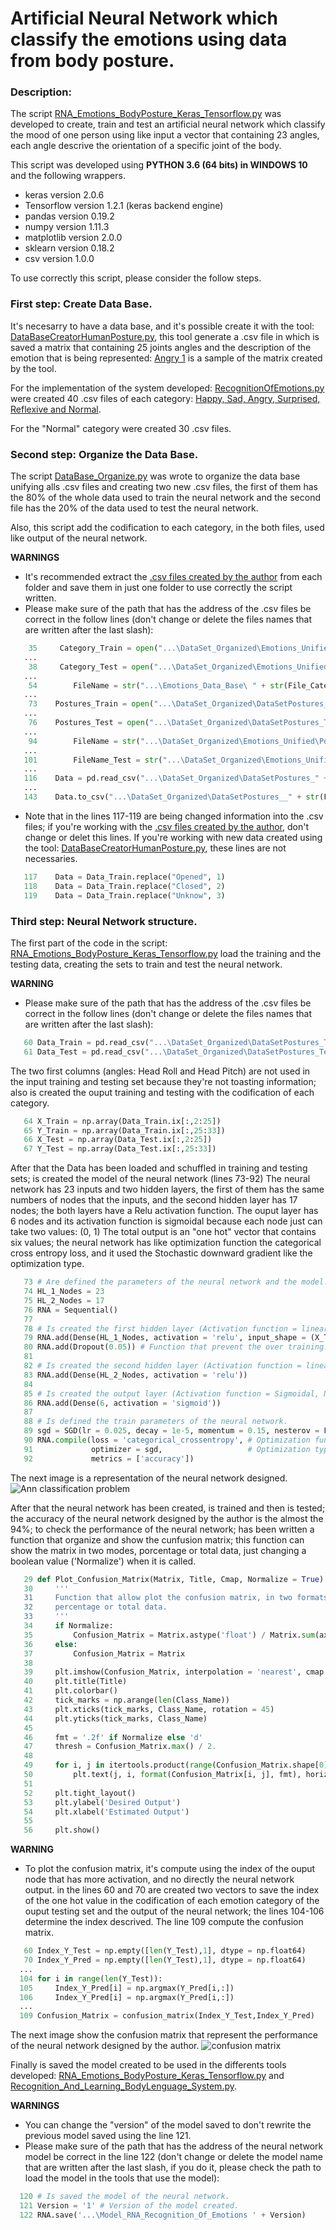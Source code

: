 
# Artificial Neural Network which classify the emotions using data from body posture.

### Description:

The script [RNA_Emotions_BodyPosture_Keras_Tensorflow.py](https://github.com/Ing-Mk-FranJa07/SYSTEM-OF-HUMAN-HUMANID-INTERACTION-THROUGH-THE-RECOGNITION-AND-LEARNING-OF-BODY-LANGUAGE/blob/master/Nueral%20Networks/Classify%20emotions/RNA_Emotions_BodyPosture_Keras_Tensorflow.py) was developed to create, train and test an artificial neural network which classify the mood of one person using like input 
a vector that containing 23 angles, each angle descrive the orientation of a specific joint of the body. 

This script was developed using **PYTHON 3.6 (64 bits) in WINDOWS 10** and the following wrappers.

* keras version 2.0.6
* Tensorflow version 1.2.1 (keras backend engine)
* pandas version 0.19.2
* numpy version 1.11.3
* matplotlib version 2.0.0
* sklearn version 0.18.2
* csv version 1.0.0

To use correctly this script, please consider the follow steps.

### First step: Create Data Base.

It's necesarry to have a data base, and it's possible create it with the tool: [DataBaseCreatorHumanPosture.py](https://github.com/Ing-Mk-FranJa07/SYSTEM-OF-HUMAN-HUMANID-INTERACTION-THROUGH-THE-RECOGNITION-AND-LEARNING-OF-BODY-LANGUAGE/tree/master/Emotions%20Data%20Base%20Creator), this tool generate a .csv file in which is saved a matrix that containing 25 joints angles and the description of the emotion that is being represented: [Angry 1](https://github.com/Ing-Mk-FranJa07/SYSTEM-OF-HUMAN-HUMANID-INTERACTION-THROUGH-THE-RECOGNITION-AND-LEARNING-OF-BODY-LANGUAGE/blob/master/Emotions%20Data%20Base%20Creator/Emotions%20DataBase/Angry/Angry%201.csv) is a sample of the matrix created by the tool.

For the implementation of the system developed: [RecognitionOfEmotions.py](https://github.com/Ing-Mk-FranJa07/SYSTEM-OF-HUMAN-HUMANID-INTERACTION-THROUGH-THE-RECOGNITION-AND-LEARNING-OF-BODY-LANGUAGE/tree/master/Emotions%20Recognition) were created 40 .csv files of each category: [Happy, Sad, Angry, Surprised, Reflexive and Normal](https://github.com/Ing-Mk-FranJa07/SYSTEM-OF-HUMAN-HUMANID-INTERACTION-THROUGH-THE-RECOGNITION-AND-LEARNING-OF-BODY-LANGUAGE/tree/master/Emotions%20Data%20Base%20Creator/Emotions%20DataBase). 

For the "Normal" category were created 30 .csv files.

### Second step: Organize the Data Base.

The script [DataBase_Organize.py](https://github.com/Ing-Mk-FranJa07/SYSTEM-OF-HUMAN-HUMANID-INTERACTION-THROUGH-THE-RECOGNITION-AND-LEARNING-OF-BODY-LANGUAGE/blob/master/Nueral%20Networks/Classify%20emotions/DataBase_Organize.py) was wrote to organize the data base unifying alls .csv files and creating two new .csv files, the first of them has the 80% of the whole data used to train the neural network and the second file has the 20% of the data used to test the neural network.

Also, this script add the codification to each category, in the both files, used like output of the neural network.

**WARNINGS**
* It's recommended extract the [.csv files created by the author](https://github.com/Ing-Mk-FranJa07/SYSTEM-OF-HUMAN-HUMANID-INTERACTION-THROUGH-THE-RECOGNITION-AND-LEARNING-OF-BODY-LANGUAGE/tree/master/Emotions%20Data%20Base%20Creator/Emotions%20DataBase) from each folder and save them in just one folder to use correctly the script written.
* Please make sure of the path that has the address of the .csv files be correct in the follow lines (don't change or delete the files names that are written after the last slash):
```python
    35     Category_Train = open("...\DataSet_Organized\Emotions_Unified\Postures_Train " + str(File_Code) + ".csv", "w") 
   ...
    38     Category_Test = open("...\DataSet_Organized\Emotions_Unified\Postures_Test " + str(File_Code) + ".csv", "w") 
   ...
    54        FileName = str("...\Emotions_Data_Base\ " + str(File_Category) + " " + str(F) + ".csv")            
   ...
    73    Postures_Train = open("...\DataSet_Organized\DataSetPostures_Train.csv", "w") 
   ...
    76    Postures_Test = open("...\DataSet_Organized\DataSetPostures_Test.csv", "w") 
   ...
    94        FileName = str("...\DataSet_Organized\Emotions_Unified\Postures_Train " + str(F) + ".csv")          
   ...
   101        FileName_Test = str("...\DataSet_Organized\Emotions_Unified\Postures_Test " + str(F) + ".csv")    
   ...
   116    Data = pd.read_csv("...\DataSet_Organized\DataSetPostures_" + str(File_Type) + ".csv", header = 0)
   ...
   143    Data.to_csv("...\DataSet_Organized\DataSetPostures__" + str(File_Type) + ".csv", header = True)
 ``` 
 * Note that in the lines 117-119 are being changed information into the .csv files; if you're working with the [.csv files created by the author](https://github.com/Ing-Mk-FranJa07/SYSTEM-OF-HUMAN-HUMANID-INTERACTION-THROUGH-THE-RECOGNITION-AND-LEARNING-OF-BODY-LANGUAGE/tree/master/Emotions%20Data%20Base%20Creator/Emotions%20DataBase), don't change or delet this lines. If you're working with new data created using the tool: [DataBaseCreatorHumanPosture.py](https://github.com/Ing-Mk-FranJa07/SYSTEM-OF-HUMAN-HUMANID-INTERACTION-THROUGH-THE-RECOGNITION-AND-LEARNING-OF-BODY-LANGUAGE/tree/master/Emotions%20Data%20Base%20Creator), these lines are not necessaries.
 ```python
    117    Data = Data_Train.replace("Opened", 1)
    118    Data = Data_Train.replace("Closed", 2)
    119    Data = Data_Train.replace("Unknow", 3)
 ```
### Third step: Neural Network structure.

The first part of the code in the script: [RNA_Emotions_BodyPosture_Keras_Tensorflow.py](https://github.com/Ing-Mk-FranJa07/SYSTEM-OF-HUMAN-HUMANID-INTERACTION-THROUGH-THE-RECOGNITION-AND-LEARNING-OF-BODY-LANGUAGE/blob/master/Nueral%20Networks/Classify%20emotions/RNA_Emotions_BodyPosture_Keras_Tensorflow.py) load the training and the testing data, creating the sets to train and test the neural network. 

**WARNING**
* Please make sure of the path that has the address of the .csv files be correct in the follow lines (don't change or delete the files names that are written after the last slash):
```python
   60 Data_Train = pd.read_csv("...\DataSet_Organized\DataSetPostures_Train.csv", header = 0, index_col = 0)
   61 Data_Test = pd.read_csv("...\DataSet_Organized\DataSetPostures_Test.csv", header = 0, index_col = 0)
```
The two first columns (angles: Head Roll and Head Pitch) are not used in the input training and testing set because they're not toasting information; also is created the ouput training and testing with the codification of each category.
```python
   64 X_Train = np.array(Data_Train.ix[:,2:25]) 
   65 Y_Train = np.array(Data_Train.ix[:,25:33])
   66 X_Test = np.array(Data_Test.ix[:,2:25])
   67 Y_Test = np.array(Data_Test.ix[:,25:33])
```
After that the Data has been loaded and schuffled in training and testing sets; is created the model of the neural network (lines 73-92) The neural network has 23 inputs and two hidden layers, the first of them has the same numbers of nodes that the inputs, and the second hidden layer has 17 nodes; the both layers have a Relu activation function. The ouput layer has 6 nodes and its activation function is sigmoidal because each node just can take two values: (0, 1) The total output is an "one hot" vector that contains six values; the neural network has like optimization function the categorical cross entropy loss, and it used the Stochastic downward gradient like the optimization type. 
```python
   73 # Are defined the parameters of the neural network and the model.
   74 HL_1_Nodes = 23
   75 HL_2_Nodes = 17
   76 RNA = Sequential()
   77
   78 # Is created the first hidden layer (Activation function = linear rectified, Nodes = 23) 
   79 RNA.add(Dense(HL_1_Nodes, activation = 'relu', input_shape = (X_Train.shape[1],))) 
   80 RNA.add(Dropout(0.05)) # Function that prevent the over training.
   81
   82 # Is created the second hidden layer (Activation function = linear rectified, Nodes = 17)
   83 RNA.add(Dense(HL_2_Nodes, activation = 'relu')) 
   84
   85 # Is created the output layer (Activation function = Sigmoidal, Nodes = 6)
   86 RNA.add(Dense(6, activation = 'sigmoid')) 
   87
   88 # Is defined the train parameters of the neural network.
   89 sgd = SGD(lr = 0.025, decay = 1e-5, momentum = 0.15, nesterov = False)
   90 RNA.compile(loss = 'categorical_crossentropy', # Optimization function.
   91             optimizer = sgd,                   # Optimization type: Stochastic downward gradient
   92             metrics = ['accuracy'])
```
The next image is a representation of the neural network designed.
![Ann classification problem](https://user-images.githubusercontent.com/31509775/32282186-e80f7e7a-beee-11e7-85a2-af58946356f5.PNG)

After that the neural network has been created, is trained and then is tested; the accuracy of the neural network designed by the author is the almost the 94%; to check the performance of the neural network; has been written a function that organize and show the cunfusion matrix; this function can show the matrix in two modes, porcentage or total data, just changing a boolean value ('Normalize') when it is called. 
```python
   29 def Plot_Confusion_Matrix(Matrix, Title, Cmap, Normalize = True):
   30     '''
   31     Function that allow plot the confusion matrix, in two formats, 
   32     percentage or total data.
   33     '''
   34     if Normalize:
   35         Confusion_Matrix = Matrix.astype('float') / Matrix.sum(axis=1)[:, np.newaxis]
   36     else:
   37         Confusion_Matrix = Matrix
   38
   39     plt.imshow(Confusion_Matrix, interpolation = 'nearest', cmap = Cmap)
   40     plt.title(Title)
   41     plt.colorbar()
   42     tick_marks = np.arange(len(Class_Name))
   43     plt.xticks(tick_marks, Class_Name, rotation = 45)
   44     plt.yticks(tick_marks, Class_Name)
   45
   46     fmt = '.2f' if Normalize else 'd' 
   47     thresh = Confusion_Matrix.max() / 2.
   48
   49     for i, j in itertools.product(range(Confusion_Matrix.shape[0]), range(Confusion_Matrix.shape[1])):
   50         plt.text(j, i, format(Confusion_Matrix[i, j], fmt), horizontalalignment = "center", color = "white" if Confusion_Matrix[i,j] > thresh else "black")
   51
   52     plt.tight_layout()
   53     plt.ylabel('Desired Output')
   54     plt.xlabel('Estimated Output')
   55
   56     plt.show()
```
**WARNING**
* To plot the confusion matrix, it's compute using the index of the ouput node that has more activation, and no directly the neural network output. in the lines 60 and 70 are created two vectors to save the index of the one hot value in the codification of each emotion category of the ouput testing set and the output of the neural network; the lines 104-106 determine the index descrived. The line 109 compute the confusion matrix.
```python
   60 Index_Y_Test = np.empty([len(Y_Test),1], dtype = np.float64)
   70 Index_Y_Pred = np.empty([len(Y_Test),1], dtype = np.float64)
  ...
  104 for i in range(len(Y_Test)):
  105     Index_Y_Pred[i] = np.argmax(Y_Pred[i,:])     
  106     Index_Y_Pred[i] = np.argmax(Y_Pred[i,:])
  ...
  109 Confusion_Matrix = confusion_matrix(Index_Y_Test,Index_Y_Pred)
```
The next image show the confusion matrix that represent the performance of the neural network designed by the author.
![confusion matrix](https://user-images.githubusercontent.com/31509775/32284284-bf32ebda-bef4-11e7-820e-b14aba8524b3.png)

Finally is saved the model created to be used in the differents tools developed: [RNA_Emotions_BodyPosture_Keras_Tensorflow.py](https://github.com/Ing-Mk-FranJa07/SYSTEM-OF-HUMAN-HUMANID-INTERACTION-THROUGH-THE-RECOGNITION-AND-LEARNING-OF-BODY-LANGUAGE/blob/master/Nueral%20Networks/Classify%20emotions/RNA_Emotions_BodyPosture_Keras_Tensorflow.py) and [Recognition_And_Learning_BodyLenguage_System.py](https://github.com/Ing-Mk-FranJa07/SYSTEM-OF-HUMAN-HUMANID-INTERACTION-THROUGH-THE-RECOGNITION-AND-LEARNING-OF-BODY-LANGUAGE/tree/master/Complet%20Project).

**WARNINGS**
* You can change the "version" of the model saved to don't rewrite the previous model saved using the line 121.
* Please make sure of the path that has the address of the neural network model be correct in the line 122 (don't change or delete the model name that are written after the last slash, if you do it, please check the path to load the model in the tools that use the model):
```python
  120 # Is saved the model of the neural network.
  121 Version = '1' # Version of the model created.
  122 RNA.save('...\Model_RNA_Recognition_Of_Emotions ' + Version)
```





